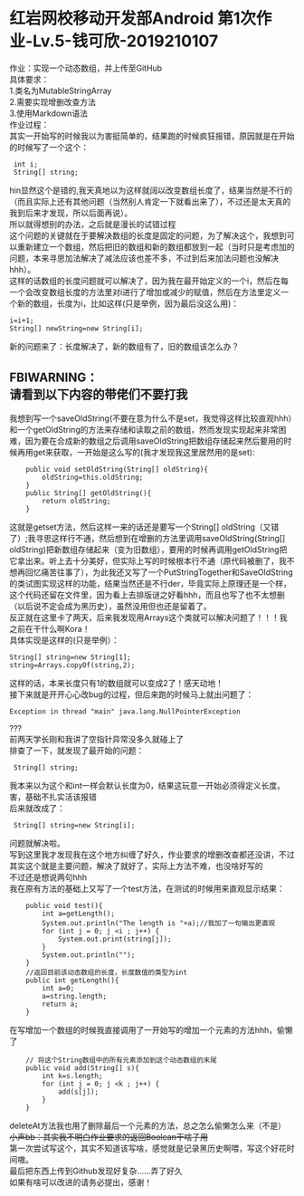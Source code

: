 红岩网校移动开发部Android 第1次作业-Lv.5-钱可欣-2019210107
====
作业：实现一个动态数组，并上传至GitHub\
具体要求：\
1.类名为MutableStringArray\
2.需要实现增删改查方法\
3.使用Markdown语法\
作业过程：\
其实一开始写的时候我以为害挺简单的，结果跑的时候疯狂报错，原因就是在开始的时候写了一个这个：
```
 int i;
 String[] string;
```
hin显然这个是错的,我天真地以为这样就阔以改变数组长度了，结果当然是不行的（而且实际上还有其他问题（当然别人肯定一下就看出来了），不过还是太天真的我到后来才发现，所以后面再说）。\
所以就得想别的办法，之后就是漫长的试错过程\
这个问题的关键就在于要解决数组的长度是固定的问题，为了解决这个，我想到可以重新建立一个数组，然后把旧的数组和新的数组都放到一起（当时只是考虑加的问题，本来寻思加法解决了减法应该也差不多，不过到后来加法问题也没解决hhh）。\
这样的话数组的长度问题就可以解决了，因为我在最开始定义的一个i，然后在每一个会改变数组长度的方法里对i进行了增加或减少的赋值，然后在方法里定义一个新的数组，长度为i，比如这样(只是举例，因为最后没这么用)：
```
i=i+1;
String[] newString=new String[i];
```
新的问题来了：长度解决了，新的数组有了，旧的数组该怎么办？

FBIWARNING：\
请看到以下内容的带佬们不要打我
---
我想到写一个saveOldString(不要在意为什么不是set，我觉得这样比较直观hhh）和一个getOldString的方法来存储和读取之前的数组，然而发现实现起来非常困难，因为要在合成新的数组之后调用saveOldString把数组存储起来然后要用的时候再用get来获取，一开始是这么写的(我才发现我这里居然用的是set):
```
    public void setOldString(String[] oldString){
        oldString=this.oldString;
    }
    public String[] getOldString(){
        return oldString;
    }
```
这就是getset方法，然后这样一来的话还是要写一个String[] oldString（又错了）;我寻思这样行不通，然后想到在增删的方法里调用saveOldString(String[] oldString)把新数组存储起来（变为旧数组），要用的时候再调用getOldString把它拿出来。听上去十分美好，但实际上写的时候根本行不通（原代码被删了，我不想再回忆痛苦往事了），为此我还又写了一个PutStringTogether和SaveOldString的类试图实现这样的功能，结果当然还是不行der，毕竟实际上原理还是一个样，这个代码还留在文件里，因为看上去排版谜之好看hhh，而且也写了也不太想删（以后说不定会成为黑历史），虽然没用但也还是留着了。\
反正就在这里卡了两天，后来我发现用Arrays这个类就可以解决问题了！！！我之前在干什么啊Kora！\
具体实现是这样的(只是举例）：
```
String[] string=new String[1];
string=Arrays.copyOf(string,2);
```
这样的话，本来长度只有1的数组就可以变成2了！感天动地！\
接下来就是开开心心改bug的过程，但后来跑的时候马上就出问题了：
```
Exception in thread "main" java.lang.NullPointerException
```
???\
前两天学长刚和我讲了空指针异常没多久就碰上了\
排查了一下，就发现了最开始的问题：
```
 String[] string;
```
我本来以为这个和int一样会默认长度为0，结果这玩意一开始必须得定义长度。害，基础不扎实活该报错\
后来就改成了：
```
 String[] string=new String[i];
```
问题就解决啦。\
写到这里我才发现我在这个地方纠缠了好久，作业要求的增删改查都还没讲，不过其实这个就是主要问题，解决了就好了，实际上方法不难，也没啥好写的\
不过还是想说两句hhh\
我在原有方法的基础上又写了一个test方法，在测试的时候用来直观显示结果：
```
    public void test(){
        int a=getLength();
        System.out.println("The length is "+a);//我加了一句输出更直观
        for (int j = 0; j <i ; j++) {
            System.out.print(string[j]);
        }
        System.out.println("");
    }
	//返回目前该动态数组的长度，长度数值的类型为int
    public int getLength(){
        int a=0;
        a=string.length;
        return a;
    }
```
在写增加一个数组的时候我直接调用了一开始写的增加一个元素的方法hhh，偷懒了
```
    // 将这个String数组中的所有元素添加到这个动态数组的末尾
    public void add(String[] s){
        int k=s.length;
        for (int j = 0; j <k ; j++) {
            add(s[j]);
        }
    }
```
deleteAt方法我也用了删除最后一个元素的方法，总之怎么偷懒怎么来（不是）\
~~小声bb：其实我不明白作业要求的返回Boolean干啥子用~~\
第一次尝试写这个，其实不知道该写啥，感觉就是记录黑历史啊喂，写这个好花时间嗷。\
最后把东西上传到Github发现好复杂……弄了好久\
如果有啥可以改进的请务必提出，感谢！
